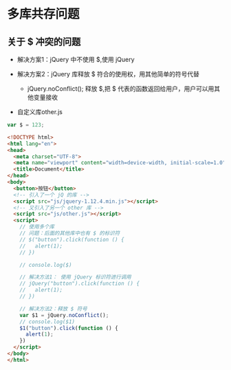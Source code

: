 # 多库共存问题
## 关于 $ 冲突的问题
- 解决方案1：jQuery 中不使用 $,使用 jQuery
- 解决方案2：jQuery 库释放 $ 符合的使用权，用其他简单的符号代替
  - jQuery.noConflict(); 释放 $,把 $ 代表的函数返回给用户，用户可以用其他变量接收

- 自定义库other.js

```js
var $ = 123;
```

```html
<!DOCTYPE html>
<html lang="en">
<head>
  <meta charset="UTF-8">
  <meta name="viewport" content="width=device-width, initial-scale=1.0">
  <title>Document</title>
</head>
<body>
  <button>按钮</button>
  <!-- 引入了一个 jQ 的库 -->
  <script src="js/jquery-1.12.4.min.js"></script>
  <!-- 又引入了另一个 other 库 -->
  <script src="js/other.js"></script>
  <script>
    // 使用多个库
    // 问题：后面的其他库中也有 $ 的标识符
    // $("button").click(function () {
    //   alert(1);
    // })

    // console.log($)

    // 解决方法1： 使用 jQuery 标识符进行调用
    // jQuery("button").click(function () {
    //   alert(1);
    // })

    // 解决方法2：释放 $ 符号
    var $1 = jQuery.noConflict();
    // console.log($1)
    $1("button").click(function () {
      alert(1);
    })
  </script>
</body>
</html>
```